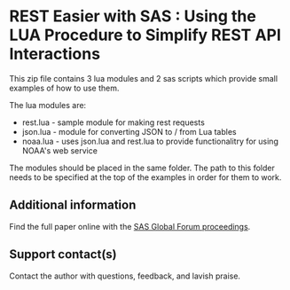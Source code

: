 # REST Easier with SAS : Using the LUA Procedure to Simplify REST API Interactions                                                                      This zip file contains 3 lua modules and 2 sas scripts which provide small examples of how to use them.The lua modules are:* rest.lua - sample module for making rest requests* json.lua - module for converting JSON to / from Lua tables* noaa.lua - uses json.lua and rest.lua to provide functionalitry for using NOAA's web service   The modules should be placed in the same folder. The path to this folder needs to be specified at the top of the examples in order for them to work.## Additional informationFind the full paper online with the [SAS Global Forum proceedings](https://www.sas.com/en_us/events/sas-global-forum/program/proceedings.html).## Support contact(s)Contact the author with questions, feedback, and lavish praise.                                                                                                                                                                                                                                                                                                                                                                                           
